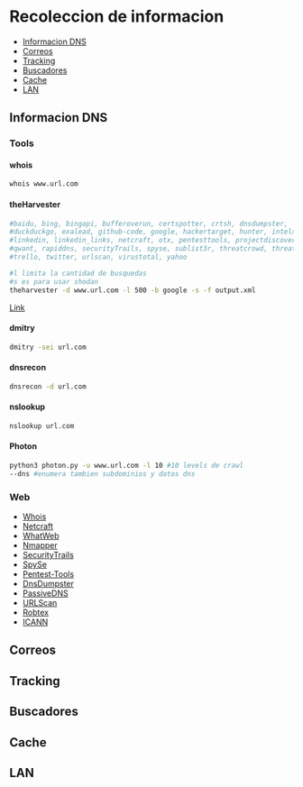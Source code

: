 # Recoleccion de informacion
* [Informacion DNS](https://github.com/HerculesRD/HerculesDocs/tree/main/Recoleccion%20de%20informacion#informacion-dns)
* [Correos](https://github.com/HerculesRD/HerculesDocs/tree/main/Recoleccion%20de%20informacion#Correos)
* [Tracking](https://github.com/HerculesRD/HerculesDocs/tree/main/Recoleccion%20de%20informacion#Tracking)
* [Buscadores](https://github.com/HerculesRD/HerculesDocs/tree/main/Recoleccion%20de%20informacion#Buscadores)
* [Cache](https://github.com/HerculesRD/HerculesDocs/tree/main/Recoleccion%20de%20informacion#Cache)
* [LAN](https://github.com/HerculesRD/HerculesDocs/tree/main/Recoleccion%20de%20informacion#LAN)

## Informacion DNS

### Tools

#### whois

```bash
whois www.url.com
```

#### theHarvester

```bash
#baidu, bing, bingapi, bufferoverun, certspotter, crtsh, dnsdumpster,
#duckduckgo, exalead, github-code, google, hackertarget, hunter, intelx, 
#linkedin, linkedin_links, netcraft, otx, pentesttools, projectdiscovery,
#qwant, rapiddns, securityTrails, spyse, sublist3r, threatcrowd, threatminer,
#trello, twitter, urlscan, virustotal, yahoo

#l limita la cantidad de busquedas
#s es para usar shodan
theharvester -d www.url.com -l 500 -b google -s -f output.xml
```

[Link](https://github.com/laramies/theHarvester)

#### dmitry

```bash
dmitry -sei url.com
```

#### dnsrecon

```bash
dnsrecon -d url.com
```

#### nslookup

```bash
nslookup url.com
```

#### Photon

```bash
python3 photon.py -u www.url.com -l 10 #10 levels de crawl
--dns #enumera tambien subdominios y datos dns
```

### Web

* [Whois](https://who.is)
* [Netcraft](https://www.netcraft.com/)
* [WhatWeb](https://whatweb.net/)
* [Nmapper](https://www.nmmapper.com)
* [SecurityTrails](https://securitytrails.com/)
* [SpySe](https://spyse.com)
* [Pentest-Tools](www.pentest-tools.com)
* [DnsDumpster](https://dnsdumpster.com/)
* [PassiveDNS](passivedns.mnemonic.no)
* [URLScan](https://urlscan.io/)
* [Robtex](https://www.robtex.com/)
* [ICANN](https://lookup.icann.org/)

## Correos

## Tracking

## Buscadores

## Cache

## LAN